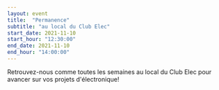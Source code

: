 ```yaml
---
layout: event
title:  "Permanence"
subtitle: "au local du Club Elec"
start_date: 2021-11-10
start_hour: "12:30:00"
end_date: 2021-11-10
end_hour: "14:00:00"
---
```


Retrouvez-nous comme toutes les semaines au local du Club Elec pour avancer sur vos projets d'électronique!
